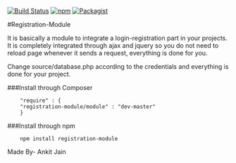 
[![Build Status](https://status.continuousphp.com/git-hub/ankitjain28may/registration-module?token=bc2756bb-c28b-4896-a3cb-ca62ef41f3cb&branch=master)](https://continuousphp.com/git-hub/ankitjain28may/registration-module)
[![npm](https://img.shields.io/npm/dt/registration-module.svg?style=flat-square)](https://www.npmjs.com/package/registration-module)
[![Packagist](https://img.shields.io/packagist/dt/registration-module/module.svg?style=flat-square)](https://packagist.org/packages/registration-module/module)

#Registration-Module

It is basically a module to integrate a login-registration part in your projects.
It is completely integrated through ajax and jquery so you do not need to reload page whenever it sends a request, everything is done for you.

Change source/database.php according to the credentials and everything is done for your project.

###Install through Composer
```
    "require" : {
    "registration-module/module" : "dev-master"
    }
```

###Install through npm
```
    npm install registration-module
```

Made By- Ankit Jain




